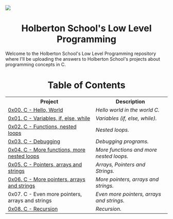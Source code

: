[![](https://www.holbertonschool.com/holberton-logo.png)](https://www.holbertonschool.com/)

<h1 align="center"> Holberton School's Low Level Programming </h1> 
Welcome to the Holberton School's Low Level Programming repository where I'll be uploading the answers to Holberton School's projects about programming concepts in C.


<h1 align="center"> Table of Contents </h1>


<div align="center">
  <table>
    <tr>
      <th>Project</th>
      <th>Description</th> 
    </tr>
    <tr>
      <td> <a href="./0x00-hello_world"> 0x00. C - Hello, World </a> </td>
      <td> <em> Hello world in the world C. </em> </td>
    </tr>
    <tr>
      <td> <a href="./0x01-variables_if_else_while"> 0x01. C - Variables, if, else, while </a> </td>
      <td> <em> Variables (if, else, while). </em> </td>
    </tr>
    <tr>
      <td> <a href="./0x02-functions_nested_loops"> 0x02. C - Functions, nested loops </a> </td>
      <td> <em> Nested loops. </em> </td>
    </tr>
    <tr>
      <td> <a href="./0x03-debugging"> 0x03. C - Debugging </a> </td>
      <td> <em> Debugging programs. </em> </td>
    </tr>
    <tr>
      <td> <a href="./0x04-more_functions_nested_loops"> 0x04. C - More functions, more nested loops </a> </td>
      <td> <em> More functions and more nested loops. </em> </td>
    </tr>
    <tr>
      <td> <a href="./0x05-pointers_arrays_strings"> 0x05. C - Pointers, arrays and strings </a> </td>
      <td> <em> Arrays, Pointers and Strings. </em> </td>
    </tr>
    <tr>
      <td> <a href="./0x06-pointers_arrays_strings"> 0x06. C - More pointers, arrays and strings </a> </td>
      <td> <em> More pointers, arrays and strings. </em> </td>
    </tr>
    <tr>
      <td> <a href="./0x07-pointers_arrays_strings">  </a> 0x07. C - Even more pointers, arrays and strings </td>
      <td> <em> Even more pointers, arrays and strings. </em> </td>
    </tr>
    <tr>
      <td> <a href="./0x08-recursion"> 0x08. C - Recursion </a> </td>
      <td> <em> Recursion. </em> </td>
    </tr>
  </table>
</div>
